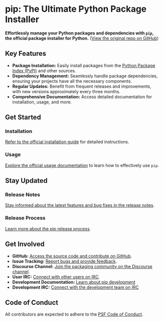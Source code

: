 # pip: The Ultimate Python Package Installer

**Effortlessly manage your Python packages and dependencies with `pip`, the official package installer for Python.**  ([View the original repo on GitHub](https://github.com/pypa/pip))

## Key Features

*   **Package Installation:** Easily install packages from the [Python Package Index (PyPI)](https://pypi.org) and other sources.
*   **Dependency Management:** Seamlessly handle package dependencies, ensuring your projects have all the necessary components.
*   **Regular Updates:** Benefit from frequent releases and improvements, with new versions approximately every three months.
*   **Comprehensive Documentation:** Access detailed documentation for installation, usage, and more.

## Get Started

### Installation

[Refer to the official installation guide](https://pip.pypa.io/en/stable/installation/) for detailed instructions.

### Usage

[Explore the official usage documentation](https://pip.pypa.io/en/stable/) to learn how to effectively use `pip`.

## Stay Updated

### Release Notes

[Stay informed about the latest features and bug fixes in the release notes](https://pip.pypa.io/en/stable/news.html).

### Release Process

[Learn more about the pip release process](https://pip.pypa.io/en/latest/development/release-process/).

## Get Involved

*   **GitHub:** [Access the source code and contribute on GitHub](https://github.com/pypa/pip).
*   **Issue Tracking:** [Report bugs and provide feedback](https://github.com/pypa/pip/issues).
*   **Discourse Channel:** [Join the packaging community on the Discourse channel](https://discuss.python.org/c/packaging).
*   **User IRC:** [Connect with other users on IRC](https://kiwiirc.com/nextclient/#ircs://irc.libera.chat:+6697/pypa).
*   **Development Documentation:** [Learn about pip development](https://pip.pypa.io/en/latest/development)
*   **Development IRC:** [Connect with the development team on IRC](https://kiwiirc.com/nextclient/#ircs://irc.libera.chat:+6697/pypa-dev)

## Code of Conduct

All contributors are expected to adhere to the [PSF Code of Conduct](https://github.com/pypa/.github/blob/main/CODE_OF_CONDUCT.md).